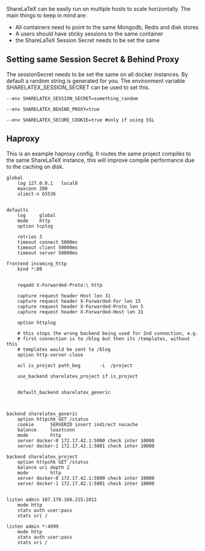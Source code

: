 ShareLaTeX can be easily run on multiple hosts to scale horizontally. The main things to keep in mind are:

* All containers need to point to the same Mongodb, Redis and disk stores
* A users should have sticky sessions to the same container
* the ShareLaTeX Session Secret needs to be set the same


## Setting same Session Secret & Behind Proxy

The sessionSecret needs to be set the same on all docker instances. By default a random string is generated for you. The environment variable SHARELATEX_SESSION_SECRET can be used to set this. 

`--env SHARELATEX_SESSION_SECRET=something_random`

`--env SHARELATEX_BEHIND_PROXY=true`

`--env SHARELATEX_SECURE_COOKIE=true #only if using SSL`

	


## Haproxy

This is an example haproxy config. It routes the same project compiles to the same ShareLaTeX instance, this will improve compile performance due to the caching on disk.

	global
		log 127.0.0.1   local0
		maxconn 200
		ulimit-n 65536


	defaults
		log     global
		mode    http
		option tcplog

		retries 3
		timeout connect 5000ms
		timeout client 50000ms
		timeout server 50000ms

	frontend incoming_http
		bind *:80


		reqadd X-Forwarded-Proto:\ http

		capture request header Host len 31
		capture request header X-Forwarded-For len 15
		capture request header X-Forwarded-Proto len 5
		capture request header X-Forwarded-Host len 31

		option httplog

		# this stops the wrong backend being used for 2nd connection, e.g.
		# first connection is to /blog but then its /templates, without this
		# templates would be sent to /blog
		option http-server-close

		acl is_project path_beg       -i  /project

		use_backend sharelatex_project if is_project


		default_backend sharelatex_generic

	 

	backend sharelatex_generic
		option httpchk GET /status
		cookie      SERVERID insert indirect nocache
		balance     leastconn
		mode        http
		server docker-0 172.17.42.1:5000 check inter 10000
		server docker-1 172.17.42.1:5001 check inter 10000

	backend sharelatex_project
		option httpchk GET /status
		balance uri depth 2
		mode        http
		server docker-0 172.17.42.1:5000 check inter 10000
		server docker-1 172.17.42.1:5001 check inter 10000


	listen admin 107.170.168.215:2811
		mode http
		stats auth user:pass
		stats uri /

	listen admin *:4999
		mode http
		stats auth user:pass
		stats uri /